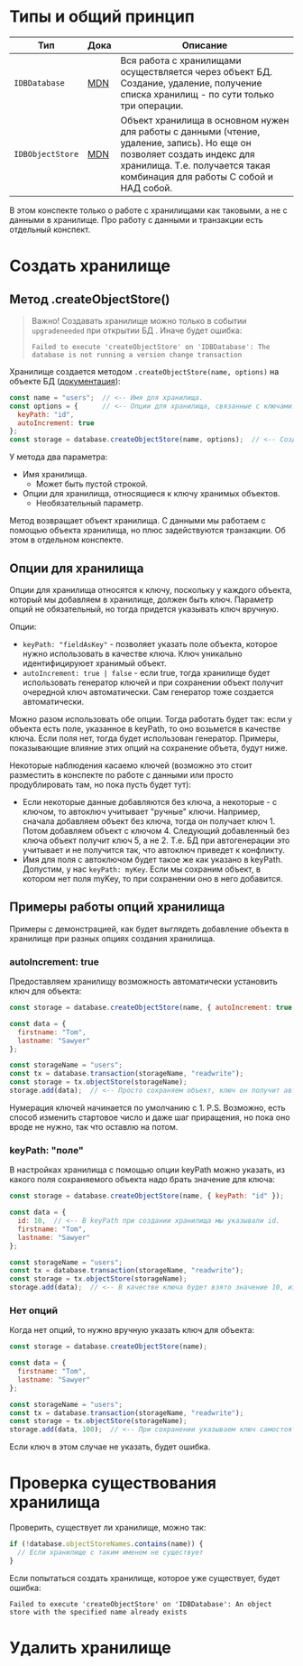 # Типы и общий принцип

| Тип              | Дока                                                         | Описание                                                     |
| ---------------- | ------------------------------------------------------------ | ------------------------------------------------------------ |
| `IDBDatabase`    | [MDN](https://developer.mozilla.org/en-US/docs/Web/API/IDBDatabase) | Вся работа с хранилищами осуществляется через объект БД. Создание, удаление, получение списка хранилищ - по сути только три операции. |
| `IDBObjectStore` | [MDN](https://developer.mozilla.org/en-US/docs/Web/API/IDBObjectStore) | Объект хранилища в основном нужен для работы с данными (чтение, удаление, запись). Но еще он позволяет создать индекс для хранилища. Т.е. получается такая комбинация для работы С собой и НАД собой. |

В этом конспекте только о работе с хранилищами как таковыми, а не с данными в хранилище. Про работу с данными и транзакции есть отдельный конспект.

# Создать хранилище

## Метод .createObjectStore()

> Важно! Создавать хранилище можно только в событии `upgradeneeded` при открытии БД . Иначе будет ошибка:
>
> ```
> Failed to execute 'createObjectStore' on 'IDBDatabase': The database is not running a version change transaction
> ```

Хранилище создается методом `.createObjectStore(name, options)` на объекте БД ([документация](https://developer.mozilla.org/en-US/docs/Web/API/IDBDatabase/createObjectStore)):

```javascript
const name = "users";  // <-- Имя для хранилища.
const options = {      // <-- Опции для хранилища, связанные с ключами.
  keyPath: "id",
  autoIncrement: true
};
const storage = database.createObjectStore(name, options);  // <-- Создаем хранилище в БД.
```

У метода два параметра:

* Имя хранилища.
  * Может быть пустой строкой.
* Опции для хранилища, относящиеся к ключу хранимых объектов.
  * Необязательный параметр.

Метод возвращает объект хранилища. С данными мы работаем с помощью объекта хранилища, но плюс задействуются транзакции. Об этом в отдельном конспекте.

## Опции для хранилища

Опции для хранилища относятся к ключу, поскольку у каждого объекта, который мы добавляем в хранилище, должен быть ключ. Параметр опций не обязательный, но тогда придется указывать ключ вручную.

Опции:

* `keyPath: "fieldAsKey"` - позволяет указать поле объекта, которое нужно использовать в качестве ключа. Ключ уникально идентифицируюет хранимый объект.
* `autoIncrement: true | false` - если true, тогда хранилище будет использовать генератор ключей и при сохранении объект получит очередной ключ автоматически. Сам генератор тоже создается автоматически.

Можно разом использовать обе опции. Тогда работать будет так: если у объекта есть поле, указанное в keyPath, то оно возьмется в качестве ключа. Если поля нет, тогда будет использован генератор. Примеры, показывающие влияние этих опций на сохранение объета, будут ниже.

Некоторые наблюдения касаемо ключей (возможно это стоит разместить в конспекте по работе с данными или просто продублировать там, но пока пусть будет тут):

* Если некоторые данные добавляются без ключа, а некоторые - с ключом, то автоключ учитывает "ручные" ключи. Например, сначала добавляем объект без ключа, тогда он получает ключ 1. Потом добавляем объект с ключом 4. Следующий добавленный без ключа объект получит ключ 5, а не 2. Т.е. БД при автогенерации это учитывает и не получится так, что автоключ приведет к конфликту.
* Имя для поля с автоключом будет такое же как указано в keyPath. Допустим, у нас `keyPath: myKey`. Если мы сохраним объект, в котором нет поля myKey, то при сохранении оно в него добавится.

## Примеры работы опций хранилища

Примеры с демонстрацией, как будет выглядеть добавление объекта в хранилище при разных опциях создания хранилища.

### autoIncrement: true

Предоставляем хранилищу возможность автоматически установить ключ для объекта:

```javascript
const storage = database.createObjectStore(name, { autoIncrement: true });

const data = {
  firstname: "Tom",
  lastname: "Sawyer"
};

const storageName = "users";
const tx = database.transaction(storageName, "readwrite");
const storage = tx.objectStore(storageName);
storage.add(data);  // <-- Просто сохраняем объект, ключ он получит автоматически.
```

Нумерация ключей начинается по умолчанию с 1. P.S. Возможно, есть способ изменить стартовое число и даже шаг приращения, но пока оно вроде не нужно, так что оставлю на потом.

### keyPath: "поле"

В настройках хранилища с помощью опции keyPath можно указать, из какого поля сохраняемого объекта надо брать значение для ключа:

```javascript
const storage = database.createObjectStore(name, { keyPath: "id" });

const data = {
  id: 10,  // <-- В keyPath при создании хранилища мы указывали id.
  firstname: "Tom",
  lastname: "Sawyer"
};

const storageName = "users";
const tx = database.transaction(storageName, "readwrite");
const storage = tx.objectStore(storageName);
storage.add(data);  // <-- В качестве ключа будет взято значение 10, из поля id объекта data.
```

### Нет опций

Когда нет опций, то нужно вручную указать ключ для объекта:

```javascript
const storage = database.createObjectStore(name);

const data = {
  firstname: "Tom",
  lastname: "Sawyer"
};

const storageName = "users";
const tx = database.transaction(storageName, "readwrite");
const storage = tx.objectStore(storageName);
storage.add(data, 100);  // <-- При сохранении указываем ключ самостоятельно.
```

Если ключ в этом случае не указать, будет ошибка.

# Проверка существования хранилища

Проверить, существует ли хранилище, можно так:

```javascript
if (!database.objectStoreNames.contains(name)) {
  // Если хранилище с таким именем не существует
}
```

Если попытаться создать хранилище, которое уже существует, будет ошибка:

```
Failed to execute 'createObjectStore' on 'IDBDatabase': An object store with the specified name already exists
```

# Удалить хранилище

